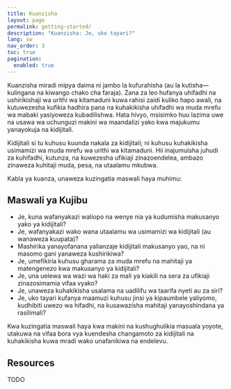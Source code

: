```yaml
---
title: Kuanzisha
layout: page
permalink: getting-started/
description: "Kuanzisha: Je, uko tayari?"
lang: sw
nav_order: 3
toc: true
pagination: 
  enabled: true
---
```


Kuanzisha miradi mipya daima ni jambo la kufurahisha (au la kutisha—kulingana na kiwango chako cha faraja). Zana za leo hufanya uhifadhi na ushirikishaji wa urithi wa kitamaduni kuwa rahisi zaidi kuliko hapo awali, na kutuwezesha kufikia hadhira pana na kuhakikisha uhifadhi wa muda mrefu wa mabaki yasiyoweza kubadilishwa. Hata hivyo, msisimko huu lazima uwe na usawa wa uchunguzi makini wa maandalizi yako kwa majukumu yanayokuja na kidijitali.

Kidijitali si tu kuhusu kuunda nakala za kidijitali; ni kuhusu kuhakikisha usimamizi wa muda mrefu wa urithi wa kitamaduni. Hii inajumuisha juhudi za kuhifadhi, kutunza, na kuwezesha ufikiaji zinazoendelea, ambazo zinaweza kuhitaji muda, pesa, na utaalamu mkubwa.

Kabla ya kuanza, unaweza kuzingatia maswali haya muhimu:

## Maswali ya Kujibu

* Je, kuna wafanyakazi waliopo na wenye nia ya kudumisha makusanyo yako ya kidijitali?
* Je, wafanyakazi wako wana utaalamu wa usimamizi wa kidijitali (au wanaweza kuupata)?
* Mashirika yanayofanana yalianzaje kidijitali makusanyo yao, na ni masomo gani yanaweza kushirikiwa?
* Je, umefikiria kuhusu gharama za muda mrefu na mahitaji ya matengenezo kwa makusanyo ya kidijitali?
* Je, una uelewa wa wazi wa haki za mali ya kiakili na sera za ufikiaji zinazosimamia vifaa vyako?
* Je, unaweza kuhakikisha usalama na uadilifu wa taarifa nyeti au za siri?
* Je, uko tayari kufanya maamuzi kuhusu jinsi ya kipaumbele yaliyomo, kudhibiti uwezo wa hifadhi, na kusawazisha mahitaji yanayoshindana ya rasilimali?

Kwa kuzingatia maswali haya kwa makini na kushughulikia masuala yoyote, utakuwa na vifaa bora vya kuendesha changamoto za kidijitali na kuhakikisha kuwa mradi wako unafanikiwa na endelevu.

## Resources

TODO
